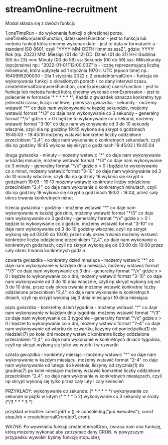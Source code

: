 # streamOnline-recruitment

Moduł składa się z dwóch funkcji:

1.oneTimeRun - do wykonania funkcji o określonej porze.<br>
oneTimeRun(usersFunction, date)
usersFunction - jest to funkcja lub metoda funkcji którą chcemy wykonać
date - jest to data w formatach:
a - standard ISO 8601, czyli "YYYY-MM-DDTHH:mm:ss.sssZ", gdzie:
YYYY: Rok (np. 2022)
MM: Miesiąc (01 do 12)
DD: Dzień (01 do 31)
HH: Godzina (00 do 23)
mm: Minuty (00 do 59)
ss: Sekundy (00 do 59)
sss: Milisekundy (opcjonalne)
np.: "2022-01-01T12:00:00Z"
b - liczbę reprezentującą liczbę milisekund, która upłynęła od 1 stycznia 1970 r. UTC (epoch time)
np.: 1640995200000 - Dla 1 stycznia 2022 r.
2.createIntervalCron - funkcja do wykonywania funkcji o określonych porach / co dany interwał czasu.
createIntervalCron(usersFunction, cronExpression)
usersFunction - jest to funkcja lub metoda funkcji którą chcemy wykonać
cronExpression - jest to polecenie w formacie '\* \* \* \* \* \*';
Każda z gwiazdek oznacza konkretny typ jednostki czasu, licząc od lewej:
pierwsza gwiazdka - sekundy -
możemy wstawić "\*" co daje nam wykonywanie w każdej sekundzie,
możemy wstawić format "\*/3" co daje nam wykonywanie co 3 sekundy - generalny format "\*/x" gdzie x > 0 i będzie to wykonywanie co x sekund,
możemy wstawić format "3-10" co daje nam wykonywanie od 3 do 10 sekundy włacznie, czyli dla np godziny 19:45 wykona się skrypt o godzinach 19:45:03 - 19:45:10
możemy wstawić konkretne liczby oddzielone przecinkiem "2,4", co daje nam wykonanie o konkretnych sekundach, czyli dla np godziny 19:45 wykona się skrypt o godzinach 19:45:02 i 19:45:04

druga gwiazdka - minuty -
możemy wstawić "\*" co daje nam wykonywanie w każdej minucie,
możemy wstawić format "\*/3" co daje nam wykonywanie co 3 minuty - generalny format "\*/x" gdzie x > 0 i będzie to wykonywanie co x minut,
możemy wstawić format "3-10" co daje nam wykonywanie od 3 do 10 minuty włacznie, czyli dla np godziny 19 wykona się skrypt o godzinach 19:03 - 19:10
możemy wstawić konkretne liczby oddzielone przecinkiem "2,4", co daje nam wykonanie o konkretnych minutach, czyli dla np godziny 19 wykona się skrypt o godzinach 19:02 i 19:04, przez cały okres trwania konkretnych minut

trzecia gwiazdka - godziny -
możemy wstawić "\*" co daje nam wykonywanie w każdej godzinie,
możemy wstawić format "\*/3" co daje nam wykonywanie co 3 godziny - generalny format "\*/x" gdzie x > 0 i będzie to wykonywanie co x godzin,
możemy wstawić format "3-10" co daje nam wykonywanie od 3 do 10 godziny włacznie, czyli np skrypt wykoną się od 03:00 do 10:00, przez cały okres trwania
możemy wstawić konkretne liczby oddzielone przecinkiem "2,4", co daje nam wykonanie o konkretnych godzinach, czyli np skrypt wykoną się od 03:00 do 10:00 przez cały okres trwania konkretnych godzin

czwarta gwiazdka - konkretny dzień miesiąca -
możemy wstawić "\*" co daje nam wykonywanie w każdym dniu miesiąca,
możemy wstawić format "\*/3" co daje nam wykonywanie co 3 dni - generalny format "\*/x" gdzie x > 0 i będzie to wykonywanie co x dni,
możemy wstawić format "3-10" co daje nam wykonywanie od 3 do 10 dnia włacznie, czyli np skrypt wykoną się od 3 do 10 dnia, przez cały okres trwania
możemy wstawić konkretne liczby oddzielone przecinkiem "2,4", co daje nam wykonanie w konkretnych dniach, czyli np skrypt wykoną się 3 dnia miesiąca i 10 dnia miesiąca

piąta gwiazdka - konkretny dzień tygodnia -
możemy wstawić "\*" co daje nam wykonywanie w każdym dniu tygodnia,
możemy wstawić format "\*/3" co daje nam wykonywanie co 3 tygodnie - generalny format "\*/x" gdzie x > 0 i będzie to wykonywanie co x dni,
możemy wstawić format "2-4" co daje nam wykonywanie od wtorku do czwartku, liczymy od poniedziałku(1) do niedzieli(7) po kolei dni
możemy wstawić konkretne liczby oddzielone przecinkiem "2,4", co daje nam wykonanie w konkretnych dniach tygodnia, czyli np skrypt wykoną się tylko we wtorki i w czwartki

szósta gwiazdka - konkretny miesiąc -
możemy wstawić "\*" co daje nam wykonywanie w każdym miesiącu,
możemy wstawić format "2-4" co daje nam wykonywanie od lutego do kwietnia, liczymy od stycznia(1) do grudnia(7) po kolei miesiące
możemy wstawić konkretne liczby oddzielone przecinkiem "2,4", co daje nam wykonanie w konkretnych miesiącach, czyli np skrypt wykoną się tylko przez cały luty i caly kwiecień

PRZYKŁADY:
wykonywanie co sekunde: (\* \* \* \* \* \*)
wykonywanie co sekunde w piątki w lutym (\* \* \* \* 5 2)
wykonywanie co 3 sekundy w środy (\*/3 \* \* \* 3 \*)

przykład w kodzie:
const job1 = () => console.log("job executed");
const stopJob = createIntervalCron(job1, cron);

WAZNE:
Po wywołaniu funkcji createIntervalCron, zwraca nam ona funkcję, którą możemy wykonać aby zatrzymać dany CRON, w powyzszym przypadku wywołałi byśmy funkcję stopJob();
